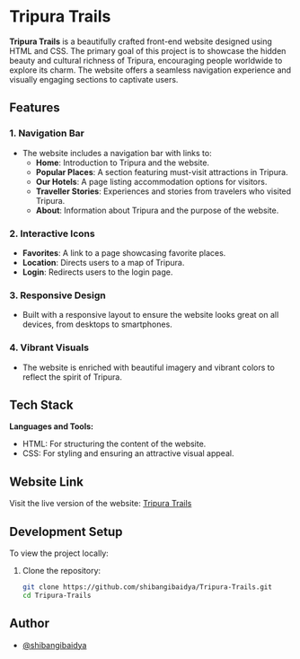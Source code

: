 # Tripura Trails

**Tripura Trails** is a beautifully crafted front-end website designed using HTML and CSS. The primary goal of this project is to showcase the hidden beauty and cultural richness of Tripura, encouraging people worldwide to explore its charm. The website offers a seamless navigation experience and visually engaging sections to captivate users.

## Features

### 1. Navigation Bar
- The website includes a navigation bar with links to:
  - **Home**: Introduction to Tripura and the website.
  - **Popular Places**: A section featuring must-visit attractions in Tripura.
  - **Our Hotels**: A page listing accommodation options for visitors.
  - **Traveller Stories**: Experiences and stories from travelers who visited Tripura.
  - **About**: Information about Tripura and the purpose of the website.

### 2. Interactive Icons
- **Favorites**: A link to a page showcasing favorite places.
- **Location**: Directs users to a map of Tripura.
- **Login**: Redirects users to the login page.

### 3. Responsive Design
- Built with a responsive layout to ensure the website looks great on all devices, from desktops to smartphones.

### 4. Vibrant Visuals
- The website is enriched with beautiful imagery and vibrant colors to reflect the spirit of Tripura.

## Tech Stack

**Languages and Tools:**
- HTML: For structuring the content of the website.
- CSS: For styling and ensuring an attractive visual appeal.

## Website Link

Visit the live version of the website: [Tripura Trails](https://tripura-trails.vercel.app/) 

## Development Setup

To view the project locally:
1. Clone the repository:
   ```bash
   git clone https://github.com/shibangibaidya/Tripura-Trails.git
   cd Tripura-Trails
## Author
- [@shibangibaidya](https://www.github.com/shibangibaidya)
